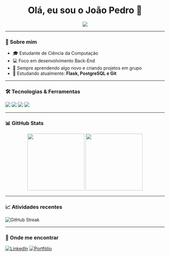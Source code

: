 <h1 align="center">Olá, eu sou o João Pedro 👋</h1>

<p align="center">
  <img src="https://readme-typing-svg.herokuapp.com?font=Fira+Code&duration=3000&pause=500&color=00F700&center=true&vCenter=true&width=435&lines=Desenvolvedor+Back-End;Python+%7C+C+%7C+Java;Amante+de+tecnologia+e+lógica" />
</p>

---

### 🧠 Sobre mim
- 🎓 Estudante de Ciência da Computação
- 💻 Foco em desenvolvimento Back-End
- 🚀 Sempre aprendendo algo novo e criando projetos em grupo
- 🌱 Estudando atualmente: **Flask, PostgreSQL e Git**

---

### 🛠️ Tecnologias & Ferramentas
<p align="left">
  <img src="https://img.shields.io/badge/Python-3776AB?style=for-the-badge&logo=python&logoColor=white"/>
  <img src="https://img.shields.io/badge/C-00599C?style=for-the-badge&logo=c&logoColor=white"/>
  <img src="https://img.shields.io/badge/PostgreSQL-316192?style=for-the-badge&logo=postgresql&logoColor=white"/>
  <img src="https://img.shields.io/badge/Git-F05032?style=for-the-badge&logo=git&logoColor=white"/>
</p>

---

### 📊 GitHub Stats

<div align="center">
  <img height="180em" src="https://github-readme-stats.vercel.app/api?username=JoaoPedro-Costa-Oliveira&show_icons=true&theme=tokyonight&hide_border=true"/>
  <img height="180em" src="https://github-readme-stats.vercel.app/api/top-langs/?username=JoaoPedro-Costa-Oliveira&layout=compact&theme=tokyonight&hide_border=true"/>
</div>

---

### 📈 Atividades recentes

![GitHub Streak](https://streak-stats.demolab.com?user=JoaoPedro-Costa-Oliveira&theme=tokyonight&hide_border=true)

---

### 🔗 Onde me encontrar
[![LinkedIn](https://img.shields.io/badge/-LinkedIn-0A66C2?style=for-the-badge&logo=linkedin&logoColor=white)](https://www.linkedin.com/in/seu-perfil/)
[![Portfólio](https://img.shields.io/badge/-Portfólio-000?style=for-the-badge&logo=vercel&logoColor=white)](https://quiz-logica.netlify.app/)
